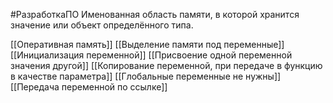 #РазработкаПО
Именованная область памяти, в которой хранится значение или объект определённого типа.

[[Оперативная память]]
[[Выделение памяти под переменные]]
[[Инициализация переменной]]
[[Присвоение одной переменной значения другой]]
[[Копирование переменной, при передаче в функцию в качестве параметра]]
[[Глобальные переменные не нужны]]
[[Передача переменной по ссылке]]

